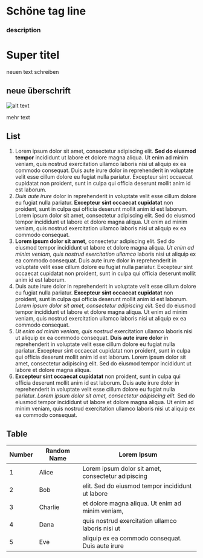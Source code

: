 # Schöne tag line<!--{ as="img" mode="hero" src="https://www.gstatic.com/prettyearth/assets/full/14617.jpg" }-->
### description <!--{ style="font-size:1rem;opacity:0.7;margin-top:1rem;" }-->
# Super titel
neuen text schreiben



## neue überschrift

![alt text](https://media.istockphoto.com/id/1316134499/photo/a-concept-image-of-a-magnifying-glass-on-blue-background-with-a-word-example-zoom-inside-the.jpg?s=612x612&w=0&k=20&c=sZM5HlZvHFYnzjrhaStRpex43URlxg6wwJXff3BE9VA=)


mehr text
## List <!--{ as="div" }-->
1. Lorem ipsum dolor sit amet, consectetur adipiscing elit. **Sed do eiusmod tempor** incididunt ut labore et dolore magna aliqua. Ut enim ad minim veniam, quis nostrud exercitation ullamco laboris nisi ut aliquip ex ea commodo consequat. Duis aute irure dolor in reprehenderit in voluptate velit esse cillum dolore eu fugiat nulla pariatur. Excepteur sint occaecat cupidatat non proident, sunt in culpa qui officia deserunt mollit anim id est laborum.
2. _Duis aute irure_ dolor in reprehenderit in voluptate velit esse cillum dolore eu fugiat nulla pariatur. **Excepteur sint occaecat cupidatat** non proident, sunt in culpa qui officia deserunt mollit anim id est laborum. Lorem ipsum dolor sit amet, consectetur adipiscing elit. Sed do eiusmod tempor incididunt ut labore et dolore magna aliqua. Ut enim ad minim veniam, quis nostrud exercitation ullamco laboris nisi ut aliquip ex ea commodo consequat.
3. **Lorem ipsum dolor sit amet,** consectetur adipiscing elit. Sed do eiusmod tempor incididunt ut labore et dolore magna aliqua. _Ut enim ad minim veniam, quis nostrud exercitation ullamco_ laboris nisi ut aliquip ex ea commodo consequat. Duis aute irure dolor in reprehenderit in voluptate velit esse cillum dolore eu fugiat nulla pariatur. Excepteur sint occaecat cupidatat non proident, sunt in culpa qui officia deserunt mollit anim id est laborum.
4. Duis aute irure dolor in reprehenderit in voluptate velit esse cillum dolore eu fugiat nulla pariatur. **Excepteur sint occaecat cupidatat** non proident, sunt in culpa qui officia deserunt mollit anim id est laborum. _Lorem ipsum dolor sit amet, consectetur adipiscing elit._ Sed do eiusmod tempor incididunt ut labore et dolore magna aliqua. Ut enim ad minim veniam, quis nostrud exercitation ullamco laboris nisi ut aliquip ex ea commodo consequat.
5. _Ut enim ad minim veniam, quis nostrud_ exercitation ullamco laboris nisi ut aliquip ex ea commodo consequat. **Duis aute irure dolor** in reprehenderit in voluptate velit esse cillum dolore eu fugiat nulla pariatur. Excepteur sint occaecat cupidatat non proident, sunt in culpa qui officia deserunt mollit anim id est laborum. Lorem ipsum dolor sit amet, consectetur adipiscing elit. Sed do eiusmod tempor incididunt ut labore et dolore magna aliqua.
6. **Excepteur sint occaecat cupidatat** non proident, sunt in culpa qui officia deserunt mollit anim id est laborum. Duis aute irure dolor in reprehenderit in voluptate velit esse cillum dolore eu fugiat nulla pariatur. _Lorem ipsum dolor sit amet, consectetur adipiscing elit._ Sed do eiusmod tempor incididunt ut labore et dolore magna aliqua. Ut enim ad minim veniam, quis nostrud exercitation ullamco laboris nisi ut aliquip ex ea commodo consequat.

## Table <!--{ as="div" }-->
| Number | Random Name | Lorem Ipsum                                       |
|--------|-------------|---------------------------------------------------|
| 1      | Alice       | Lorem ipsum dolor sit amet, consectetur adipiscing |
| 2      | Bob         | elit. Sed do eiusmod tempor incididunt ut labore  |
| 3      | Charlie     | et dolore magna aliqua. Ut enim ad minim veniam,  |
| 4      | Dana        | quis nostrud exercitation ullamco laboris nisi ut |
| 5      | Eve         | aliquip ex ea commodo consequat. Duis aute irure  |
